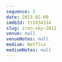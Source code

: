 ```yaml
---
sequence: 2
date: 2013-02-09
imdbId: tt1034314
slug: iron-sky-2012
venue: null
venueNotes: null
medium: Netflix
mediumNotes: null
---
```


